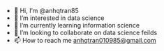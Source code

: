 - 👋 Hi, I’m @anhqtran85
- 👀 I’m interested in data science
- 🌱 I’m currently learning information science
- 💞️ I’m looking to collaborate on data science feilds 
- 📫 How to reach me anhqtran010985@gmail.com

<!---
anhqtran85/anhqtran85 is a ✨ special ✨ repository because its `README.md` (this file) appears on your GitHub profile.
You can click the Preview link to take a look at your changes.
--->
